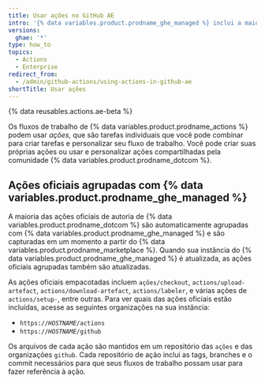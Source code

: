 ```yaml
---
title: Usar ações no GitHub AE
intro: '{% data variables.product.prodname_ghe_managed %} inclui a maioria das ações de autoria de {% data variables.product.prodname_dotcom %}.'
versions:
  ghae: '*'
type: how_to
topics:
  - Actions
  - Enterprise
redirect_from:
  - /admin/github-actions/using-actions-in-github-ae
shortTitle: Usar ações
---
```


{% data reusables.actions.ae-beta %}

Os fluxos de trabalho de {% data variables.product.prodname_actions %} podem usar _ações_, que são tarefas individuais que você pode combinar para criar tarefas e personalizar seu fluxo de trabalho. Você pode criar suas próprias ações ou usar e personalizar ações compartilhadas pela comunidade {% data variables.product.prodname_dotcom %}.

## Ações oficiais agrupadas com {% data variables.product.prodname_ghe_managed %}

A maioria das ações oficiais de autoria de {% data variables.product.prodname_dotcom %} são automaticamente agrupadas com {% data variables.product.prodname_ghe_managed %} e são capturadas em um momento a partir do {% data variables.product.prodname_marketplace %}. Quando sua instância do {% data variables.product.prodname_ghe_managed %} é atualizada, as ações oficiais agrupadas também são atualizadas.

As ações oficiais empacotadas incluem `ações/checkout`, `actions/upload-artefact`, `actions/download-artefact`, `actions/labeler`, e várias ações de `actions/setup-`, entre outras. Para ver quais das ações oficiais estão incluídas, acesse as seguintes organizações na sua instância:
- <code>https://<em>HOSTNAME</em>/actions</code>
- <code>https://<em>HOSTNAME</em>/github</code>

Os arquivos de cada ação são mantidos em um repositório das `ações` e das organizações `github`. Cada repositório de ação inclui as tags, branches e o commit necessários para que seus fluxos de trabalho possam usar para fazer referência à ação.
